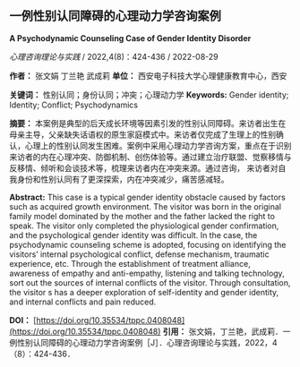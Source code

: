 ## 一例性别认同障碍的心理动力学咨询案例

**A Psychodynamic Counseling Case of Gender Identity Disorder**

*心理咨询理论与实践* / 2022,4(8)：424-436 / 2022-08-29

**作者：** 张文娟 丁兰艳 武成莉
**单位：** 西安电子科技大学心理健康教育中心，西安

**关键词：** 性别认同；身份认同；冲突；心理动力学
**Keywords:** Gender identity; Identity; Conflict; Psychodynamics

**摘要：** 本案例是典型的后天成长环境等因素引发的性别认同障碍。来访者出生在母亲主导，父亲缺失话语权的原生家庭模式中。来访者仅完成了生理上的性别确认，心理上的性别认同发生困难。案例中采用心理动力学咨询方案，重点在于识别来访者的内在心理冲突、防御机制、创伤体验等。通过建立治疗联盟、觉察移情与反移情、倾听和会谈技术等，梳理来访者内在冲突来源。通过咨询， 来访者对自我身份和性别认同有了更深探索，内在冲突减少，痛苦感减轻。

**Abstract:** This case is a typical gender identity obstacle caused by factors such as acquired growth environment. The visitor was born in the original family model dominated by the mother and the father lacked the right to speak. The visitor only completed the physiological gender confirmation, and the psychological gender identity was difficult. In the case, the psychodynamic counseling scheme is adopted, focusing on identifying the visitors’ internal psychological conflict, defense mechanism, traumatic experience, etc. Through the establishment of treatment alliance, awareness of empathy and anti-empathy, listening and talking technology, sort out the sources of internal conflicts of the visitor. Through consultation, the visitor s has a deeper exploration of self-identity and gender identity, and internal conflicts and pain reduced.

**DOI：** [https://doi.org/10.35534/tppc.0408048](https://doi.org/10.35534/tppc.0408048)
**引用：** 张文娟，丁兰艳，武成莉．一例性别认同障碍的心理动力学咨询案例［J］．心理咨询理论与实践，2022，4（8）：424-436． 
